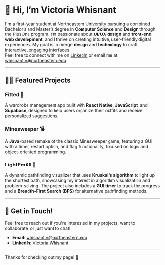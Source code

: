 # 🍪 Hi, I’m Victoria Whisnant

I'm a first-year student at Northeastern University pursuing a combined Bachelor’s and Master’s degree in **Computer Science** and **Design** through the PlusOne program. I’m passionate about **UI/UX design** and **front-end web development**, and I thrive on creating intuitive, user-friendly digital experiences. My goal is to merge **design** and **technology** to craft interactive, engaging interfaces.  
Feel free to connect with me on [LinkedIn](https://www.linkedin.com/in/victoria-whisnant-4845702b2/) or email me at [whisnant.v@northeastern.edu](mailto:whisnant.v@northeastern.edu).

---

## 👩‍💻 **Featured Projects**



### **Fitted 👔**  
A wardrobe management app built with **React Native**, **JavaScript**, and **Supabase**, designed to help users organize their outfits and receive personalized suggestions.  


### **Minesweeper 💣**  
A **Java**-based remake of the classic Minesweeper game, featuring a GUI with a timer, restart option, and flag functionality, focused on logic and object-oriented programming. 


### **LightEmAll 🔦**  
A dynamic pathfinding visualizer that uses **Kruskal's algorithm** to light up the shortest path, showcasing my interest in algorithm visualization and problem-solving. The project also includes a **GUI timer** to track the progress and a **Breadth-First Search (BFS)** for alternative pathfinding methods.  



---


## 🛬 **Get in Touch!**

Feel free to reach out if you're interested in my projects, want to collaborate, or just want to chat!  
- **Email**: [whisnant.v@northeastern.edu](mailto:whisnant.v@northeastern.edu)  
- **LinkedIn**: [Victoria Whisnant](https://www.linkedin.com/in/victoria-whisnant-4845702b2/)

---

Thanks for checking out my page! 🙌
